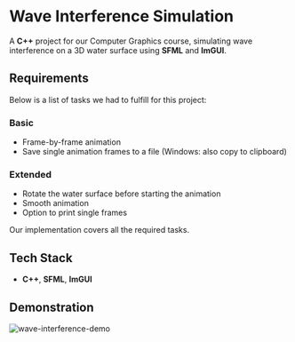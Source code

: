 # Wave Interference Simulation   

A **C++** project for our Computer Graphics course, simulating wave interference on a 3D water surface using **SFML** and **ImGUI**.  

## Requirements  

Below is a list of tasks we had to fulfill for this project:

### Basic  
- Frame-by-frame animation 
- Save single animation frames to a file (Windows: also copy to clipboard)  

### Extended  
- Rotate the water surface before starting the animation  
- Smooth animation  
- Option to print single frames  

Our implementation covers all the required tasks.

## Tech Stack  
- **C++**, **SFML**, **ImGUI**  

## Demonstration  
![wave-interference-demo](https://github.com/user-attachments/assets/615e144c-99c2-4190-8e0c-d17a70718c67)
